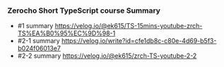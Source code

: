 ### Zerocho Short TypeScript course Summary
-  #1 summary https://velog.io/@ek615/TS-15mins-youtube-zrch-TS%EA%B0%95%EC%9D%98-1
-  #2-1 summary https://velog.io/write?id=cfe1db8c-c80e-4d69-b5f3-b024f06013e7
-  #2-2 summary https://velog.io/@ek615/zrch-TS-youtube-2-2
